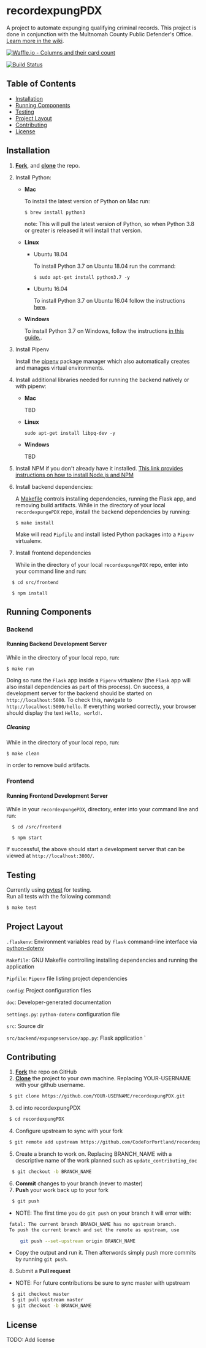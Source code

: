 # recordexpungPDX
A project to automate expunging qualifying criminal records.  This project is done in conjunction with the Multnomah County Public Defender's Office. [Learn more in the wiki](https://github.com/CodeForPortland/recordexpungPDX/wiki).

[![Waffle.io - Columns and their card count](https://badge.waffle.io/CodeForPortland/recordexpungPDX.svg?columns=all)](https://waffle.io/CodeForPortland/recordexpungPDX)

[![Build Status](https://travis-ci.com/CodeForPortland/recordexpungPDX.svg?branch=master)](https://travis-ci.com/CodeForPortland/recordexpungPDX)


## Table of Contents

- [Installation](#installation)
- [Running Components](#running-components)
- [Testing](#testing)
- [Project Layout](#project-layout)
- [Contributing](#contributing)
- [License](#license)

## Installation

1. **[Fork](https://help.github.com/articles/fork-a-repo/#fork-an-example-repository)**, 
	and **[clone](https://help.github.com/articles/fork-a-repo/#step-2-create-a-local-clone-of-your-fork)** the repo.

2. Install Python:

    * **Mac** 
    
      To install the latest version of Python on Mac run:
		
          $ brew install python3

      <!-- -->
		note: This will pull the latest version of Python, so when Python 3.8 or 
		greater is released it will install that version.

    * **Linux**

        - Ubuntu 18.04

			To install Python 3.7 on Ubuntu 18.04 run the command:
			```
			$ sudo apt-get install python3.7 -y 
			```

        - Ubuntu 16.04
	
			To install Python 3.7 on Ubuntu 16.04 follow the instructions 
			[here](https://github.com/CodeForPortland/recordexpungPDX/wiki/Installing-python3.7-on-ubuntu-16.04).

    * **Windows**

      To install Python 3.7 on Windows, follow the instructions [in this guide.](https://wiki.python.org/moin/BeginnersGuide/Download).

3. Install Pipenv

	Install the [pipenv](https://pipenv.readthedocs.io/en/latest/install) 
	package manager which also automatically creates and manages virtual 
	environments.

4. Install additional libraries needed for running the backend natively or with pipenv:

    * **Mac**

      TBD

    * **Linux**
      ```
      sudo apt-get install libpq-dev -y
      ```
    * **Windows**

      TBD

5. Install NPM if you don't already have it installed. [This link provides 
	instructions on how to install Node.js and NPM](https://docs.npmjs.com/downloading-and-installing-node-js-and-npm)

6. Install backend dependencies:

	A [Makefile](https://www.gnu.org/software/make/) controls installing 
  dependencies, running the Flask app, and removing build artifacts.
	While in the directory of your local `recordexpungePDX` repo, install the 
  backend dependencies by running:
	
	```
	$ make install
	```
	
	Make will read `Pipfile` and install listed Python packages into a `Pipenv` 
  virtualenv.

7. Install frontend dependencies

	While in the directory of your local `recordexpungePDX` repo, enter into your
  command line and run:

  ```
	$ cd src/frontend

	$ npm install
  ```

## Running Components

### Backend

#### Running Backend Development Server

While in the directory of your local repo, run:
	
```
$ make run
```
	
Doing so runs the `Flask` app inside a `Pipenv` virtualenv (the `Flask` app will 
also install dependencies as part of this process). On success, a
development server for the backend should be started on `http://localhost:5000`.
To check this, navigate to `http://localhost:5000/hello`. If everything worked
correctly, your browser should display the text `Hello, world!`.

##### Cleaning

While in the directory of your local repo, run:
	
```
$ make clean
```
in order to remove build artifacts.

### Frontend

#### Running Frontend Development Server


While in your `recordexpungePDX`, directory, enter into your command line and
run:

  ```
	$ cd /src/frontend

	$ npm start
  ```

If successful, the above should start a development server that can be viewed at
`http://localhost:3000/`.

## Testing

Currently using [pytest](https://docs.pytest.org) for testing.   
Run all tests with the following command:

```bash
$ make test
```


## Project Layout

`.flaskenv`: Environment variables read by `flask` command-line interface via [python-dotenv](https://github.com/theskumar/python-dotenv)

`Makefile`: GNU Makefile controlling installing dependencies and running the application

`Pipfile`: `Pipenv` file listing project dependencies

`config`: Project configuration files

`doc`: Developer-generated documentation

`settings.py`: `python-dotenv` configuration file

`src`: Source dir

`src/backend/expungeservice/app.py`: Flask application
`

## <a name="contributing"></a>Contributing

 1. **[Fork](https://help.github.com/articles/fork-a-repo/#fork-an-example-repository)** the repo on GitHub
 2. **[Clone](https://help.github.com/articles/fork-a-repo/#step-2-create-a-local-clone-of-your-fork)** the project to your own machine. Replacing YOUR-USERNAME with your github username.
   ```bash
    $ git clone https://github.com/YOUR-USERNAME/recordexpungPDX.git
   ```
 3. cd into recordexpungPDX
   ```bash
    $ cd recordexpungPDX
   ```
 4. Configure upstream to sync with your fork
   ```bash
    $ git remote add upstream https://github.com/CodeForPortland/recordexpungPDX.git
   ```
 5. Create a branch to work on. Replacing BRANCH_NAME with a descriptive name of the work planned such as `update_contributing_doc`
   ```bash
     $ git checkout -b BRANCH_NAME
   ```
 6. **Commit** changes to your branch (never to master)
 7. **Push** your work back up to your fork
   ```bash
     $ git push
   ```
   - NOTE: The first time you do `git push` on your branch it will error with:
   ```bash
    fatal: The current branch BRANCH_NAME has no upstream branch.
    To push the current branch and set the remote as upstream, use

        git push --set-upstream origin BRANCH_NAME
   ```
   - Copy the output and run it. Then afterwords simply push more commits by running `git push`.
 8. Submit a **Pull request**

- NOTE: For future contributions be sure to sync master with upstream
```bash
  $ git checkout master
  $ git pull upstream master
  $ git checkout -b BRANCH_NAME
```


## License

TODO: Add license
